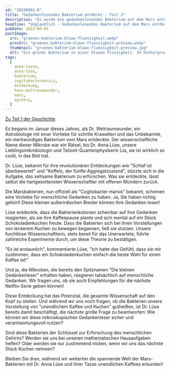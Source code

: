 ```yaml
---
id: "20230801-0"
title: "Gedankenlesendes Bakterium entdeckt - Teil 2"
description: "Es wurde ein gedankenlesendes Bakterium auf dem Mars entdeckt. Lese hier den zweiten Teil dazu."
headline: "Unglaublich - Gedankenlesendes Bakterium auf dem Mars entdeckt - Teil 2"
pubDate: 2023-08-01
postImage:
  src: "gruenes-bakterium-blaue-fluessigkeit.webp"
  prevSrc: "gruenes-bakterium-blaue-fluessigkeit-preview.webp"
  thumbnail: "gruenes-bakterium-blaue-fluessigkeit-preview.jpg"
  alt: "Ein grünes Bakterium in einer blauen Flüssigkeit. Im Hintergrund ist eine Wissenschaftlerin zu sehen."
tags:
  [
    anna-luese,
    anna-lüse,
    bakterium,
    cogitobactermarsis,
    entdeckung,
    hans-weltraumwunder,
    mars,
    mystery,
  ]
---
```


[Zu Teil 1 der Geschichte](2023-02-08-gedankenlesendes-bakterium-entdeckt.md)  

Es begann im Januar dieses Jahres, als Dr. Weltraumwunder, ein Astrobiologe mit einer Vorliebe für schrille Krawatten und das Unbekannte, ein merkwürdiges Bakterium vom Mars entdeckte. Der wissenschaftliche Name dieser Mikrobe war ein Rätsel, bis Dr. Anna Lüse, unsere Lieblingsmikrobiologin und Teilzeit-Quantenphysikerin (Ja, sie ist wirklich so cool), in das Bild trat.  

Dr. Lüse, bekannt für ihre revolutionären Entdeckungen wie "Schlaf ist überbewertet" und "Koffein, der fünfte Aggregatzustand", stürzte sich in die Aufgabe, das seltsame Bakterium zu erforschen. Was sie entdeckte, lässt selbst die hartgesottensten Wissenschaftler mit offenen Mündern zurück.  

Die Marsbakterien, nun offiziell als "Cogitobacter marsis" bekannt, scheinen eine Vorliebe für menschliche Gedanken zu haben. Ja, Sie haben richtig gehört! Diese kleinen außerirdischen Biester können Ihre Gedanken lesen!  

Lüse entdeckte, dass die Bakterienkolonien scheinbar auf ihre Gedanken reagierten, als sie ihre Kaffeepause plante und sich mental auf ein Stück Schokoladenkuchen freute. Dass die Bakterien sich bei ihren Vorstellungen von leckerem Kuchen zu bewegen begannen, ließ sie stutzen. Unsere furchtlose Wissenschaftlerin, stets bereit für das Unerwartete, führte zahlreiche Experimente durch, um diese Theorie zu bestätigen.  

"Es ist erstaunlich", kommentierte Lüse, "Ich hatte das Gefühl, dass sie mir zustimmen, dass ein Schokoladenkuchen einfach die beste Wahl für einen Kaffee ist!"  

Und ja, die Mikroben, die bereits den Spitznamen "Die kleinen Gedankenleser" erhalten haben, reagieren tatsächlich auf menschliche Gedanken. Wir fragen uns, ob sie auch Empfehlungen für die nächste Netflix-Serie geben können!  

Diese Entdeckung hat das Potenzial, die gesamte Wissenschaft auf den Kopf zu stellen. Und während wir uns noch fragen, ob die Bakterien unsere Vorstellung von "unendlichem Kaffee und Kuchen" gutheißen, ist Dr. Lüse bereits damit beschäftigt, die nächste große Frage zu beantworten: Wie können wir diese mikroskopischen Gedankenleser sicher und verantwortungsvoll nutzen?  

Sind diese Bakterien der Schlüssel zur Erforschung des menschlichen Gehirns? Werden sie uns bei unseren mathematischen Hausaufgaben helfen? Oder werden sie nur zustimmend nicken, wenn wir uns das nächste Stück Kuchen nehmen?  

Bleiben Sie dran, während wir weiterhin die spannende Welt der Mars-Bakterien mit Dr. Anna Lüse und ihrer Tasse unendlichen Kaffees erkunden!  
